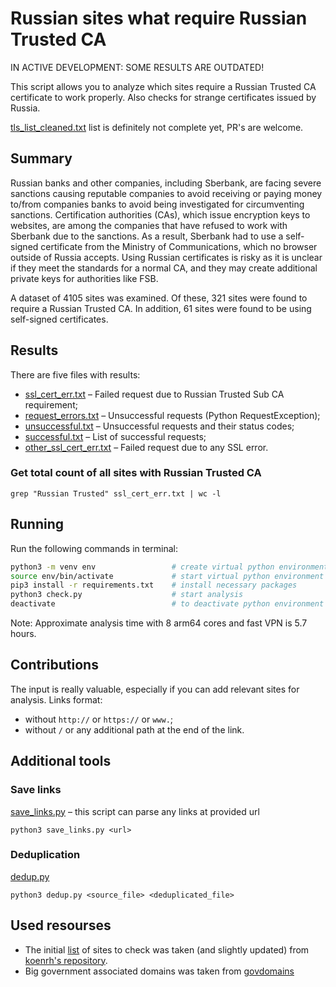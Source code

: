# Russian sites what require Russian Trusted CA

IN ACTIVE DEVELOPMENT: SOME RESULTS ARE OUTDATED!

This script allows you to analyze which sites require a Russian Trusted CA certificate to work properly. Also checks for strange certificates issued by Russia.

[tls_list_cleaned.txt](tls_list_cleaned.txt) list is definitely not complete yet, PR's are welcome.

## Summary

Russian banks and other companies, including Sberbank, are facing severe sanctions causing reputable companies to avoid receiving or paying money to/from companies banks to avoid being investigated for circumventing sanctions. Certification authorities (CAs), which issue encryption keys to websites, are among the companies that have refused to work with Sberbank due to the sanctions. As a result, Sberbank had to use a self-signed certificate from the Ministry of Communications, which no browser outside of Russia accepts. Using Russian certificates is risky as it is unclear if they meet the standards for a normal CA, and they may create additional private keys for authorities like FSB.

A dataset of 4105 sites was examined. Of these, 321 sites were found to require a Russian Trusted CA. In addition, 61 sites were found to be using self-signed certificates.

## Results

There are five files with results:

* [ssl_cert_err.txt](ssl_cert_err.txt) – Failed request due to Russian Trusted Sub CA requirement;
* [request_errors.txt](request_errors.txt) – Unsuccessful requests (Python RequestException);
* [unsuccessful.txt](unsuccessful.txt) – Unsuccessful requests and their status codes;
* [successful.txt](successful.txt) – List of successful requests;
* [other_ssl_cert_err.txt](other_ssl_cert_err.txt) – Failed request due to any SSL error.

### Get total count of all sites with Russian Trusted CA

    grep "Russian Trusted" ssl_cert_err.txt | wc -l

## Running

Run the following commands in terminal:

```bash
python3 -m venv env                 # create virtual python environment
source env/bin/activate             # start virtual python environment
pip3 install -r requirements.txt    # install necessary packages
python3 check.py                    # start analysis
deactivate                          # to deactivate python environment
```

Note: Approximate analysis time with 8 arm64 cores and fast VPN is 5.7 hours.

## Contributions

The input is really valuable, especially if you can add relevant sites for analysis.
Links format:

* without `http://` or `https://` or `www.`;
* without `/` or any additional path at the end of the link.

## Additional tools

### Save links

[save_links.py](save_links.py) – this script can parse any links at provided url

`python3 save_links.py <url>`

### Deduplication

[dedup.py](dedup.py)

`python3 dedup.py <source_file> <deduplicated_file>`

## Used resourses

* The initial [list](tls_list_cleaned.txt) of sites to check was taken (and slightly updated) from [koenrh's repository](https://github.com/koenrh/russian-trusted-root-ca).
* Big government associated domains was taken from [govdomains](https://github.com/infoculture/govdomains)
